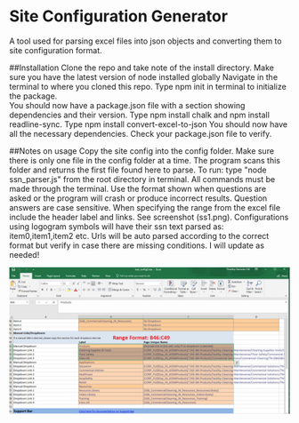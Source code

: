 # Site Configuration Generator
A tool used for parsing excel files into json objects and converting them to site configuration format.

##Installation
Clone the repo and take note of the install directory.
Make sure you have the latest version of node installed globally
Navigate in the terminal to where you cloned this repo.
Type npm init in terminal to initialize the package.  
You should now have a package.json file with a section showing dependencies and their version.
Type npm install chalk and npm install readline-sync.
Type npm install convert-excel-to-json 
You should now have all the necessary dependencies.  Check your package.json file to verify.

##Notes on usage
Copy the site config into the config folder.  Make sure there is only one file in the config folder at a time.
    The program scans this folder and returns the first file found here to parse.
To run: type "node ssn_parser.js" from the root directory in terminal.
All commands must be made through the terminal.
Use the format shown when questions are asked or the program will crash or produce incorrect results.
Question answers are case sensitive.
When specifying the range from the excel file include the header label and links. See screenshot (ss1.png).
Configurations using logogram symbols will have their ssn text parsed as: item0,item1,item2 etc.
Urls will be auto parsed according to the correct format but verify in case there are missing conditions.
    I will update as needed!
    
![Alt text](https://raw.githubusercontent.com/tmstani23/Site-Config-Generator/master/screenshots/ss1.png)


